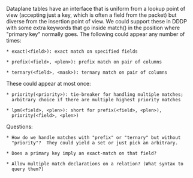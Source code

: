 Dataplane tables have an interface that is uniform from a lookup point
of view (accepting just a key, which is often a field from the packet)
but diverse from the insertion point of view.  We could support these
in DDDP with some extra keywords that go inside match() in the
position where "primary key" normally goes.  The following could
appear any number of times:

    * exact(<field>): exact match on specified fields

    * prefix(<field>, <plen>): prefix match on pair of columns

    * ternary(<field>, <mask>): ternary match on pair of columns

These could appear at most once:

    * priority(<priority>): tie-breaker for handling multiple matches;
      arbitrary choice if there are multiple highest priority matches

    * lpm(<field>, <plen>): short for prefix(<field>, <plen>),
      priority(<field>, <plen>)

Questions:

    * How do we handle matches with "prefix" or "ternary" but without
      "priority"?  They could yield a set or just pick an arbitrary.

    * Does a primary key imply an exact-match on that field?

    * Allow multiple match declarations on a relation? (What syntax to
      query them?)